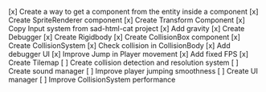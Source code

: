 [x] Create a way to get a component from the entity inside a component
[x] Create SpriteRenderer component
[x] Create Transform Component
[x] Copy Input system from sad-html-cat project
[x] Add gravity
[x] Create Debugger
[x] Create Rigidbody
[x] Create CollisionBox component
[x] Create CollisionSystem
[x] Check collision in CollisionBody
[x] Add debugger UI
[x] Improve Jump in Player movement
[x] Add fixed FPS
[x] Create Tilemap
[ ] Create collision detection and resolution system
[ ] Create sound manager
[ ] Improve player jumping smoothness
[ ] Create UI manager
[ ] Improve CollisionSystem performance
